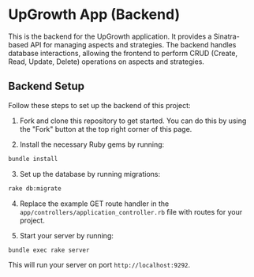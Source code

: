 # UpGrowth App (Backend)

This is the backend for the UpGrowth application. It provides a Sinatra-based API for managing aspects and strategies. The backend handles database interactions, allowing the frontend to perform CRUD (Create, Read, Update, Delete) operations on aspects and strategies.

## Backend Setup

Follow these steps to set up the backend of this project:

1. Fork and clone this repository to get started. You can do this by using the "Fork" button at the top right corner of this page.

2. Install the necessary Ruby gems by running:

```bash
bundle install
```

3. Set up the database by running migrations:

```bash
rake db:migrate
```

4. Replace the example GET route handler in the `app/controllers/application_controller.rb` file with routes for your project.

5. Start your server by running:

```bash
bundle exec rake server
```

This will run your server on port `http://localhost:9292`.


